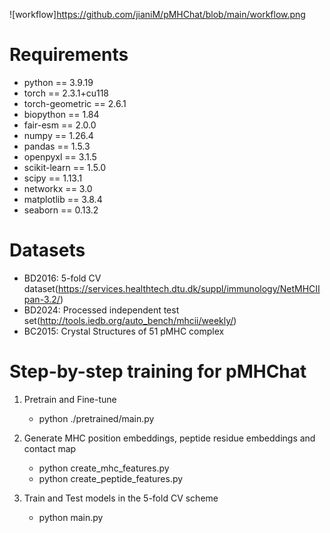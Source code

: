 ![workflow]https://github.com/jianiM/pMHChat/blob/main/workflow.png


# Requirements
+ python == 3.9.19 
+ torch == 2.3.1+cu118
+ torch-geometric == 2.6.1
+ biopython == 1.84
+ fair-esm == 2.0.0
+ numpy == 1.26.4 
+ pandas == 1.5.3
+ openpyxl == 3.1.5
+ scikit-learn == 1.5.0 
+ scipy == 1.13.1
+ networkx == 3.0
+ matplotlib == 3.8.4 
+ seaborn == 0.13.2


# Datasets

+ BD2016: 5-fold CV dataset(https://services.healthtech.dtu.dk/suppl/immunology/NetMHCIIpan-3.2/)
+ BD2024: Processed independent test set(http://tools.iedb.org/auto_bench/mhcii/weekly/)
+ BC2015: Crystal Structures of 51 pMHC complex


# Step-by-step training for pMHChat 
1. Pretrain and Fine-tune
    + python ./pretrained/main.py 
    
    
2. Generate MHC position embeddings, peptide residue embeddings and contact map 
    + python create_mhc_features.py 
    + python create_peptide_features.py 

3. Train and Test models in the 5-fold CV scheme 
    + python main.py 












